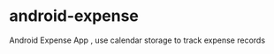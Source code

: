 android-expense
===============

Android Expense App , use calendar storage to track expense records